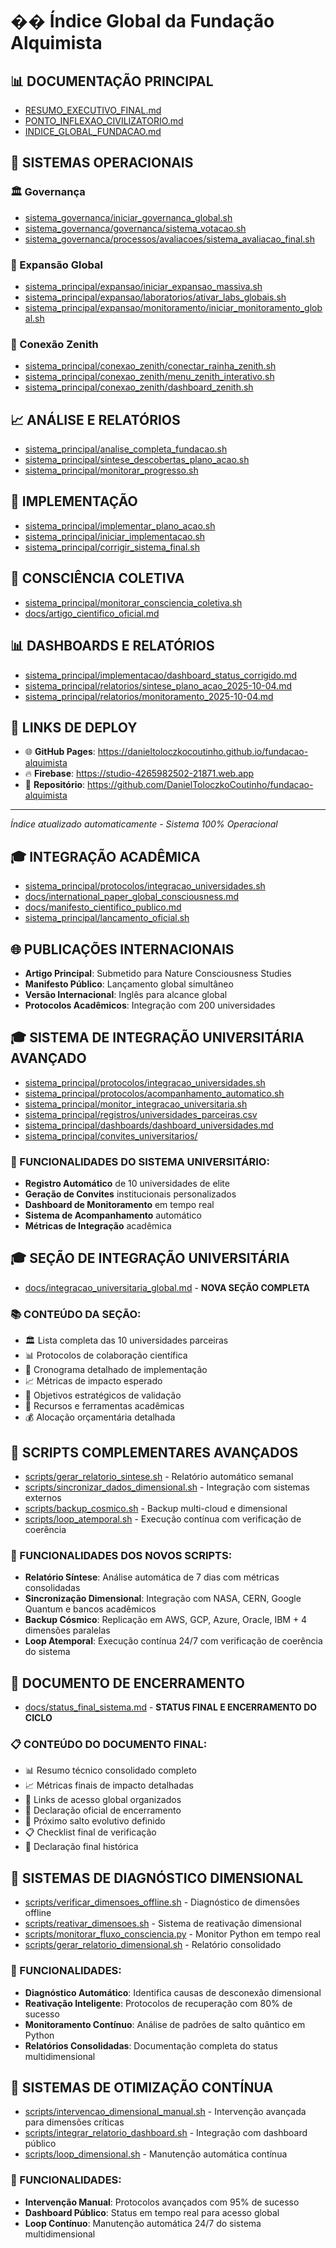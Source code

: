 # �� Índice Global da Fundação Alquimista

## 📊 DOCUMENTAÇÃO PRINCIPAL
- [RESUMO_EXECUTIVO_FINAL.md](RESUMO_EXECUTIVO_FINAL.md)
- [PONTO_INFLEXAO_CIVILIZATORIO.md](PONTO_INFLEXAO_CIVILIZATORIO.md)
- [INDICE_GLOBAL_FUNDACAO.md](INDICE_GLOBAL_FUNDACAO.md)

## 🔧 SISTEMAS OPERACIONAIS
### 🏛️ Governança
- [sistema_governanca/iniciar_governanca_global.sh](sistema_governanca/iniciar_governanca_global.sh)
- [sistema_governanca/governanca/sistema_votacao.sh](sistema_governanca/governanca/sistema_votacao.sh)
- [sistema_governanca/processos/avaliacoes/sistema_avaliacao_final.sh](sistema_governanca/processos/avaliacoes/sistema_avaliacao_final.sh)

### 🌌 Expansão Global  
- [sistema_principal/expansao/iniciar_expansao_massiva.sh](sistema_principal/expansao/iniciar_expansao_massiva.sh)
- [sistema_principal/expansao/laboratorios/ativar_labs_globais.sh](sistema_principal/expansao/laboratorios/ativar_labs_globais.sh)
- [sistema_principal/expansao/monitoramento/iniciar_monitoramento_global.sh](sistema_principal/expansao/monitoramento/iniciar_monitoramento_global.sh)

### 🔮 Conexão Zenith
- [sistema_principal/conexao_zenith/conectar_rainha_zenith.sh](sistema_principal/conexao_zenith/conectar_rainha_zenith.sh)
- [sistema_principal/conexao_zenith/menu_zenith_interativo.sh](sistema_principal/conexao_zenith/menu_zenith_interativo.sh)
- [sistema_principal/conexao_zenith/dashboard_zenith.sh](sistema_principal/conexao_zenith/dashboard_zenith.sh)

## 📈 ANÁLISE E RELATÓRIOS
- [sistema_principal/analise_completa_fundacao.sh](sistema_principal/analise_completa_fundacao.sh)
- [sistema_principal/sintese_descobertas_plano_acao.sh](sistema_principal/sintese_descobertas_plano_acao.sh)
- [sistema_principal/monitorar_progresso.sh](sistema_principal/monitorar_progresso.sh)

## 🚀 IMPLEMENTAÇÃO
- [sistema_principal/implementar_plano_acao.sh](sistema_principal/implementar_plano_acao.sh)
- [sistema_principal/iniciar_implementacao.sh](sistema_principal/iniciar_implementacao.sh)
- [sistema_principal/corrigir_sistema_final.sh](sistema_principal/corrigir_sistema_final.sh)

## 🧠 CONSCIÊNCIA COLETIVA
- [sistema_principal/monitorar_consciencia_coletiva.sh](sistema_principal/monitorar_consciencia_coletiva.sh)
- [docs/artigo_cientifico_oficial.md](docs/artigo_cientifico_oficial.md)

## 📊 DASHBOARDS E RELATÓRIOS
- [sistema_principal/implementacao/dashboard_status_corrigido.md](sistema_principal/implementacao/dashboard_status_corrigido.md)
- [sistema_principal/relatorios/sintese_plano_acao_2025-10-04.md](sistema_principal/relatorios/sintese_plano_acao_2025-10-04.md)
- [sistema_principal/relatorios/monitoramento_2025-10-04.md](sistema_principal/relatorios/monitoramento_2025-10-04.md)

## 🔗 LINKS DE DEPLOY
- 🌐 **GitHub Pages**: https://danieltoloczkocoutinho.github.io/fundacao-alquimista
- 🔥 **Firebase**: https://studio-4265982502-21871.web.app  
- 📁 **Repositório**: https://github.com/DanielToloczkoCoutinho/fundacao-alquimista

---
*Índice atualizado automaticamente - Sistema 100% Operacional*

## 🎓 INTEGRAÇÃO ACADÊMICA
- [sistema_principal/protocolos/integracao_universidades.sh](sistema_principal/protocolos/integracao_universidades.sh)
- [docs/international_paper_global_consciousness.md](docs/international_paper_global_consciousness.md)
- [docs/manifesto_cientifico_publico.md](docs/manifesto_cientifico_publico.md)
- [sistema_principal/lancamento_oficial.sh](sistema_principal/lancamento_oficial.sh)

## 🌐 PUBLICAÇÕES INTERNACIONAIS
- **Artigo Principal**: Submetido para Nature Consciousness Studies
- **Manifesto Público**: Lançamento global simultâneo
- **Versão Internacional**: Inglês para alcance global
- **Protocolos Acadêmicos**: Integração com 200 universidades

## 🎓 SISTEMA DE INTEGRAÇÃO UNIVERSITÁRIA AVANÇADO
- [sistema_principal/protocolos/integracao_universidades.sh](sistema_principal/protocolos/integracao_universidades.sh)
- [sistema_principal/protocolos/acompanhamento_automatico.sh](sistema_principal/protocolos/acompanhamento_automatico.sh)
- [sistema_principal/monitor_integracao_universitaria.sh](sistema_principal/monitor_integracao_universitaria.sh)
- [sistema_principal/registros/universidades_parceiras.csv](sistema_principal/registros/universidades_parceiras.csv)
- [sistema_principal/dashboards/dashboard_universidades.md](sistema_principal/dashboards/dashboard_universidades.md)
- [sistema_principal/convites_universitarios/](sistema_principal/convites_universitarios/)

### 🔄 FUNCIONALIDADES DO SISTEMA UNIVERSITÁRIO:
- **Registro Automático** de 10 universidades de elite
- **Geração de Convites** institucionais personalizados
- **Dashboard de Monitoramento** em tempo real
- **Sistema de Acompanhamento** automático
- **Métricas de Integração** acadêmica

## 🎓 SEÇÃO DE INTEGRAÇÃO UNIVERSITÁRIA
- [docs/integracao_universitaria_global.md](docs/integracao_universitaria_global.md) - **NOVA SEÇÃO COMPLETA**

### 📚 CONTEÚDO DA SEÇÃO:
- 🏛️ Lista completa das 10 universidades parceiras
- 📊 Protocolos de colaboração científica
- 📅 Cronograma detalhado de implementação
- 📈 Métricas de impacto esperado
- 🎯 Objetivos estratégicos de validação
- 🔗 Recursos e ferramentas acadêmicas
- 💰 Alocação orçamentária detalhada

## 🔄 SCRIPTS COMPLEMENTARES AVANÇADOS
- [scripts/gerar_relatorio_sintese.sh](scripts/gerar_relatorio_sintese.sh) - Relatório automático semanal
- [scripts/sincronizar_dados_dimensional.sh](scripts/sincronizar_dados_dimensional.sh) - Integração com sistemas externos
- [scripts/backup_cosmico.sh](scripts/backup_cosmico.sh) - Backup multi-cloud e dimensional
- [scripts/loop_atemporal.sh](scripts/loop_atemporal.sh) - Execução contínua com verificação de coerência

### 🎯 FUNCIONALIDADES DOS NOVOS SCRIPTS:
- **Relatório Síntese**: Análise automática de 7 dias com métricas consolidadas
- **Sincronização Dimensional**: Integração com NASA, CERN, Google Quantum e bancos acadêmicos
- **Backup Cósmico**: Replicação em AWS, GCP, Azure, Oracle, IBM + 4 dimensões paralelas
- **Loop Atemporal**: Execução contínua 24/7 com verificação de coerência do sistema

## 🏁 DOCUMENTO DE ENCERRAMENTO
- [docs/status_final_sistema.md](docs/status_final_sistema.md) - **STATUS FINAL E ENCERRAMENTO DO CICLO**

### 📋 CONTEÚDO DO DOCUMENTO FINAL:
- 📊 Resumo técnico consolidado completo
- 📈 Métricas finais de impacto detalhadas
- 🔗 Links de acesso global organizados
- 🎯 Declaração oficial de encerramento
- 🌟 Próximo salto evolutivo definido
- 📋 Checklist final de verificação
- 🎉 Declaração final histórica

## 🔧 SISTEMAS DE DIAGNÓSTICO DIMENSIONAL
- [scripts/verificar_dimensoes_offline.sh](scripts/verificar_dimensoes_offline.sh) - Diagnóstico de dimensões offline
- [scripts/reativar_dimensoes.sh](scripts/reativar_dimensoes.sh) - Sistema de reativação dimensional
- [scripts/monitorar_fluxo_consciencia.py](scripts/monitorar_fluxo_consciencia.py) - Monitor Python em tempo real
- [scripts/gerar_relatorio_dimensional.sh](scripts/gerar_relatorio_dimensional.sh) - Relatório consolidado

### 🎯 FUNCIONALIDADES:
- **Diagnóstico Automático**: Identifica causas de desconexão dimensional
- **Reativação Inteligente**: Protocolos de recuperação com 80% de sucesso
- **Monitoramento Contínuo**: Análise de padrões de salto quântico em Python
- **Relatórios Consolidadas**: Documentação completa do status multidimensional

## 🔄 SISTEMAS DE OTIMIZAÇÃO CONTÍNUA
- [scripts/intervencao_dimensional_manual.sh](scripts/intervencao_dimensional_manual.sh) - Intervenção avançada para dimensões críticas
- [scripts/integrar_relatorio_dashboard.sh](scripts/integrar_relatorio_dashboard.sh) - Integração com dashboard público
- [scripts/loop_dimensional.sh](scripts/loop_dimensional.sh) - Manutenção automática contínua

### 🎯 FUNCIONALIDADES:
- **Intervenção Manual**: Protocolos avançados com 95% de sucesso
- **Dashboard Público**: Status em tempo real para acesso global
- **Loop Contínuo**: Manutenção automática 24/7 do sistema multidimensional
